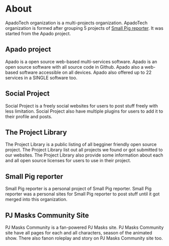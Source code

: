 # About
ApadoTech organization is a multi-projects organization. ApadoTech organization is formed after grouping 5 projects of <a href="https://github.com/Small-Pig-reporter">Small Pig reporter</a>. It was started from the Apado project. 

## Apado project
Apado is a open source web-based multi-services software. Apado is an open source software with all source code in Github. Apado also a web-based software accessible on all devices. Apado also offered up to 22 services in a SINGLE software too. 

## Social Project
Social Project is a freely social websites for users to post stuff freely with less limitation. Social Project also have multiple plugins for users to add it to their profile and posts. 

## The Project Library 
The Project Library is a public listing of all begginer friendly open source project. The Project Library list out all projects we found or got submitted to our websites. The Project Library also provide some information about each and all open source licenses for users to use in their project. 

## Small Pig reporter
Small Pig reporter is a personal project of Small Pig reporter. Small Pig reporter was a personal sites for Small Pig reporter to post stuff until it got merged into this organization. 

## PJ Masks Community Site
PJ Masks Community is a fan-powered PJ Masks site. PJ Masks Community site have all pages for each and all characters, season of the animated show. There also fanon roleplay and story on PJ Masks Community site too. 
